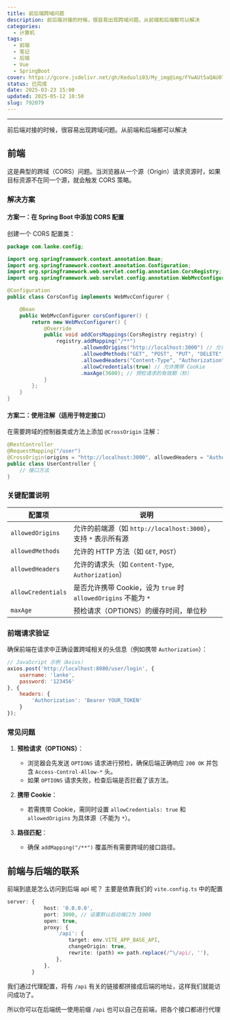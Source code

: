 ```yaml
---
title: 前后端跨域问题
description: 前后端对接的时候，很容易出现跨域问题。从前端和后端都可以解决
categories:
  - 计算机
tags:
  - 前端
  - 笔记
  - 后端
  - Vue
  - SpringBoot
cover: https://gcore.jsdelivr.net/gh/Keduoli03/My_img@img/FYwAUt5aQAU07-a.jpg
status: 已完成
date: 2025-03-23 15:00
updated: 2025-05-12 10:50
slug: 792079
---
```

---
<!--more-->


前后端对接的时候，很容易出现跨域问题。从前端和后端都可以解决

## 前端
这是典型的跨域（CORS）问题。当浏览器从一个源（Origin）请求资源时，如果目标资源不在同一个源，就会触发 CORS 策略。

### 解决方案
#### **方案一：在 Spring Boot 中添加 CORS 配置**
创建一个 CORS 配置类：
```java
package com.lanke.config;

import org.springframework.context.annotation.Bean;
import org.springframework.context.annotation.Configuration;
import org.springframework.web.servlet.config.annotation.CorsRegistry;
import org.springframework.web.servlet.config.annotation.WebMvcConfigurer;

@Configuration
public class CorsConfig implements WebMvcConfigurer {

    @Bean
    public WebMvcConfigurer corsConfigurer() {
        return new WebMvcConfigurer() {
            @Override
            public void addCorsMappings(CorsRegistry registry) {
                registry.addMapping("/**")
                        .allowedOrigins("http://localhost:3000") // 允许的前端源
                        .allowedMethods("GET", "POST", "PUT", "DELETE", "OPTIONS") // 允许的 HTTP 方法
                        .allowedHeaders("Content-Type", "Authorization") // 允许的请求头
                        .allowCredentials(true) // 允许携带 Cookie
                        .maxAge(3600); // 预检请求的有效期（秒）
            }
        };
    }
}
```

#### **方案二：使用注解（适用于特定接口）**
在需要跨域的控制器类或方法上添加 `@CrossOrigin` 注解：
```java
@RestController
@RequestMapping("/user")
@CrossOrigin(origins = "http://localhost:3000", allowedHeaders = "Authorization")
public class UserController {
    // 接口方法
}
```


### **关键配置说明**
| 配置项               | 说明                                                                 |
|----------------------|----------------------------------------------------------------------|
| `allowedOrigins`     | 允许的前端源（如 `http://localhost:3000`），支持 `*` 表示所有源        |
| `allowedMethods`     | 允许的 HTTP 方法（如 `GET`, `POST`）                                 |
| `allowedHeaders`     | 允许的请求头（如 `Content-Type`, `Authorization`）                   |
| `allowCredentials`   | 是否允许携带 Cookie，设为 `true` 时 `allowedOrigins` 不能为 `*`       |
| `maxAge`             | 预检请求（OPTIONS）的缓存时间，单位秒                                |

### 前端请求验证
确保前端在请求中正确设置跨域相关的头信息（例如携带 `Authorization`）：
```javascript
// JavaScript 示例（Axios）
axios.post('http://localhost:8080/user/login', {
    username: 'lanke',
    password: '123456'
}, {
    headers: {
        'Authorization': 'Bearer YOUR_TOKEN'
    }
});
```


### **常见问题**
1. **预检请求（OPTIONS）**：
   - 浏览器会先发送 `OPTIONS` 请求进行预检，确保后端正确响应 `200 OK` 并包含 `Access-Control-Allow-*` 头。
   - 如果 `OPTIONS` 请求失败，检查后端是否拦截了该方法。

2. **携带 Cookie**：
   - 若需携带 Cookie，需同时设置 `allowCredentials: true` 和 `allowedOrigins` 为具体源（不能为 `*`）。

3. **路径匹配**：
   - 确保 `addMapping("/**")` 覆盖所有需要跨域的接口路径。



## 前端与后端的联系
前端到底是怎么访问到后端 api 呢？
主要是依靠我们的 `vite.config.ts` 中的配置
```ts
server: {
            host: '0.0.0.0',
            port: 3000, // 设置默认启动端口为 3000
            open: true,
            proxy: {
                '/api': { 
                    target: env.VITE_APP_BASE_API, 
                    changeOrigin: true,
                    rewrite: (path) => path.replace(/^\/api/, ''), 
                },
            },
        }
```

我们通过代理配置，将有 `/api` 有关的链接都拼接成后端的地址，这样我们就能访问成功了。

所以你可以在后端统一使用前缀 `/api` 也可以自己在前端，把各个接口都进行代理

